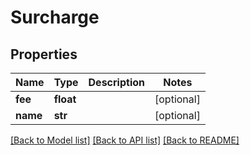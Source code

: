 # Surcharge

## Properties
Name | Type | Description | Notes
------------ | ------------- | ------------- | -------------
**fee** | **float** |  | [optional] 
**name** | **str** |  | [optional] 

[[Back to Model list]](../README.md#documentation-for-models) [[Back to API list]](../README.md#documentation-for-api-endpoints) [[Back to README]](../README.md)


